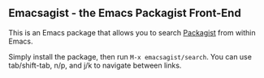 ## Emacsagist - the Emacs Packagist Front-End

This is an Emacs package that allows you to search [Packagist](http://packagist.org)
from within Emacs.

Simply install the package, then run `M-x emacsagist/search`. You can use tab/shift-tab, n/p, and j/k to navigate between links.
